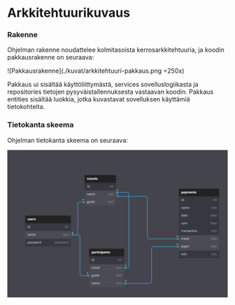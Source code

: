 # Arkkitehtuurikuvaus

### Rakenne

Ohjelman rakenne noudattelee kolmitasoista kerrosarkkitehtuuria, ja koodin pakkausrakenne on seuraava:

![Pakkausrakenne](./kuvat/arkkitehtuuri-pakkaus.png =250x)

Pakkaus ui sisältää käyttöliittymästä, services sovelluslogiikasta ja repositories tietojen pysyväistallennuksesta vastaavan koodin. Pakkaus entities sisältää luokkia, jotka kuvastavat sovelluksen käyttämiä tietokohteita.

### Tietokanta skeema

Ohjelman tietokanta skeema on seuraava:

![Tietokanta skeema](./kuvat/database-schema.png)
